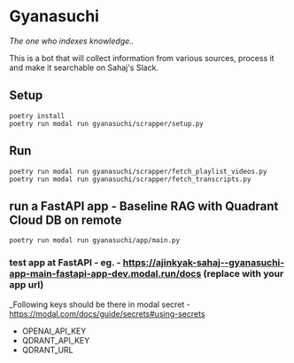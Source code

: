 # Gyanasuchi

_The one who indexes knowledge.._

This is a bot that will collect information from various sources, process it and make it searchable on Sahaj's Slack.

## Setup

```commandline
poetry install
poetry run modal run gyanasuchi/scrapper/setup.py
```

## Run

```commandline
poetry run modal run gyanasuchi/scrapper/fetch_playlist_videos.py
poetry run modal run gyanasuchi/scrapper/fetch_transcripts.py
```

## run a FastAPI app - Baseline RAG with Quadrant Cloud DB **on remote**

```commandline
poetry run modal run gyanasuchi/app/main.py
```

### test app at FastAPI - eg. - <https://ajinkyak-sahaj--gyanasuchi-app-main-fastapi-app-dev.modal.run/docs> (replace with your app url)

_Following keys should be there in modal secret - <https://modal.com/docs/guide/secrets#using-secrets>

* OPENAI_API_KEY
* QDRANT_API_KEY
* QDRANT_URL
